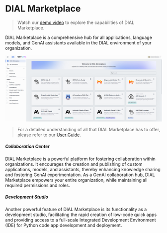 # DIAL Marketplace

> Watch our [demo video](/docs/video%20demos/1.Chat/2.marketplace.md) to explore the capabilities of DIAL Marketplace.

DIAL Marketplace is a comprehensive hub for all applications, language models, and GenAI assistants available in the DIAL environment of your organization.

![](./img/dial-marketplace.png)

> For a detailed understanding of all that DIAL Marketplace has to offer, please refer to our  [User Guide](/docs/tutorials/0.user-guide.md#marketplace).

##### Collaboration Center

DIAL Marketplace is a powerful platform for fostering collaboration within organizations. It encourages the creation and publishing of custom applications, models, and assistants, thereby enhancing knowledge sharing and fostering GenAI experimentation. As a GenAI collaboration hub, DIAL Marketplace empowers your entire organization, while maintaining all required permissions and roles.

##### Development Studio

Another powerful feature of DIAL Marketplace is its functionality as a development studio, facilitating the rapid creation of low-code quick apps and providing access to a full-scale Integrated Development Environment (IDE) for Python code app development and deployment.

